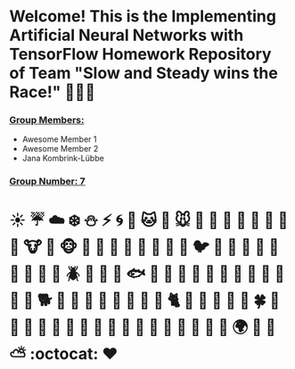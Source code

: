 # Welcome! This is the Implementing Artificial Neural Networks with TensorFlow Homework Repository of Team "Slow and Steady wins the Race!" 🐢🐢🐢


### <ins>Group Members:</ins>
- Awesome Member 1
- Awesome Member 2
- Jana Kombrink-Lübbe


### <ins>Group Number: 7 </ins>


# ☀️ ☔ ☁️ ❄️ ⛄ ⚡ 🌀 🌊 🐱 🐶 🐭 🐹 🐰 🐺 🐸 🐯 🐨 🐻 🐷 🐮 🐗 🐵 🐒 🐴 🐎 🐫 🐑 🐘 🐼 🐍 🐦 🐤 🐥 🐣 🐔 🐧 🐢 🐛 🐝 🐜 🪲 🐌 🐙 🐠 🐟 🐳 🐋 🐬 🐄 🐏 🐀 🐃 🐅 🐇 🐉 🐐 🐓 🐕 🐖 🐁 🐂 🐲 🐡 🐊 🐪 🐆 🐈 🐩 🐾 💐 🌸 🌷 🍀 🌹 🌻 🌺 🍁 🍃 🍂 🌿 🍄 🌵 🌴 🌲 🌳 🌰 🌱 🌼 🌾 🐚 🌍 🌋 🌌 ⛅ :octocat: ♥️
